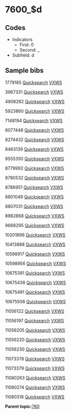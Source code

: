 # 7600\_$d

## Codes

-   Indicators
    -   First: 0
    -   Second: \_
-   Subfield: d

## Sample bibs

1779185 [Quicksearch](https://search.library.yale.edu/catalog/1779185) [VXWS](http://prodorbis.library.yale.edu:7014/vxws/GetHoldingsService?bibId=1779185)

3967331 [Quicksearch](https://search.library.yale.edu/catalog/3967331) [VXWS](http://prodorbis.library.yale.edu:7014/vxws/GetHoldingsService?bibId=3967331)

4908282 [Quicksearch](https://search.library.yale.edu/catalog/4908282) [VXWS](http://prodorbis.library.yale.edu:7014/vxws/GetHoldingsService?bibId=4908282)

5923860 [Quicksearch](https://search.library.yale.edu/catalog/5923860) [VXWS](http://prodorbis.library.yale.edu:7014/vxws/GetHoldingsService?bibId=5923860)

7148194 [Quicksearch](https://search.library.yale.edu/catalog/7148194) [VXWS](http://prodorbis.library.yale.edu:7014/vxws/GetHoldingsService?bibId=7148194)

8077448 [Quicksearch](https://search.library.yale.edu/catalog/8077448) [VXWS](http://prodorbis.library.yale.edu:7014/vxws/GetHoldingsService?bibId=8077448)

8274432 [Quicksearch](https://search.library.yale.edu/catalog/8274432) [VXWS](http://prodorbis.library.yale.edu:7014/vxws/GetHoldingsService?bibId=8274432)

8463139 [Quicksearch](https://search.library.yale.edu/catalog/8463139) [VXWS](http://prodorbis.library.yale.edu:7014/vxws/GetHoldingsService?bibId=8463139)

8555350 [Quicksearch](https://search.library.yale.edu/catalog/8555350) [VXWS](http://prodorbis.library.yale.edu:7014/vxws/GetHoldingsService?bibId=8555350)

8779992 [Quicksearch](https://search.library.yale.edu/catalog/8779992) [VXWS](http://prodorbis.library.yale.edu:7014/vxws/GetHoldingsService?bibId=8779992)

8780532 [Quicksearch](https://search.library.yale.edu/catalog/8780532) [VXWS](http://prodorbis.library.yale.edu:7014/vxws/GetHoldingsService?bibId=8780532)

8786951 [Quicksearch](https://search.library.yale.edu/catalog/8786951) [VXWS](http://prodorbis.library.yale.edu:7014/vxws/GetHoldingsService?bibId=8786951)

8801049 [Quicksearch](https://search.library.yale.edu/catalog/8801049) [VXWS](http://prodorbis.library.yale.edu:7014/vxws/GetHoldingsService?bibId=8801049)

8807031 [Quicksearch](https://search.library.yale.edu/catalog/8807031) [VXWS](http://prodorbis.library.yale.edu:7014/vxws/GetHoldingsService?bibId=8807031)

8982868 [Quicksearch](https://search.library.yale.edu/catalog/8982868) [VXWS](http://prodorbis.library.yale.edu:7014/vxws/GetHoldingsService?bibId=8982868)

9668295 [Quicksearch](https://search.library.yale.edu/catalog/9668295) [VXWS](http://prodorbis.library.yale.edu:7014/vxws/GetHoldingsService?bibId=9668295)

10201896 [Quicksearch](https://search.library.yale.edu/catalog/10201896) [VXWS](http://prodorbis.library.yale.edu:7014/vxws/GetHoldingsService?bibId=10201896)

10413888 [Quicksearch](https://search.library.yale.edu/catalog/10413888) [VXWS](http://prodorbis.library.yale.edu:7014/vxws/GetHoldingsService?bibId=10413888)

10598917 [Quicksearch](https://search.library.yale.edu/catalog/10598917) [VXWS](http://prodorbis.library.yale.edu:7014/vxws/GetHoldingsService?bibId=10598917)

10598956 [Quicksearch](https://search.library.yale.edu/catalog/10598956) [VXWS](http://prodorbis.library.yale.edu:7014/vxws/GetHoldingsService?bibId=10598956)

10675391 [Quicksearch](https://search.library.yale.edu/catalog/10675391) [VXWS](http://prodorbis.library.yale.edu:7014/vxws/GetHoldingsService?bibId=10675391)

10675438 [Quicksearch](https://search.library.yale.edu/catalog/10675438) [VXWS](http://prodorbis.library.yale.edu:7014/vxws/GetHoldingsService?bibId=10675438)

10675491 [Quicksearch](https://search.library.yale.edu/catalog/10675491) [VXWS](http://prodorbis.library.yale.edu:7014/vxws/GetHoldingsService?bibId=10675491)

10675506 [Quicksearch](https://search.library.yale.edu/catalog/10675506) [VXWS](http://prodorbis.library.yale.edu:7014/vxws/GetHoldingsService?bibId=10675506)

11056122 [Quicksearch](https://search.library.yale.edu/catalog/11056122) [VXWS](http://prodorbis.library.yale.edu:7014/vxws/GetHoldingsService?bibId=11056122)

11056197 [Quicksearch](https://search.library.yale.edu/catalog/11056197) [VXWS](http://prodorbis.library.yale.edu:7014/vxws/GetHoldingsService?bibId=11056197)

11056205 [Quicksearch](https://search.library.yale.edu/catalog/11056205) [VXWS](http://prodorbis.library.yale.edu:7014/vxws/GetHoldingsService?bibId=11056205)

11056220 [Quicksearch](https://search.library.yale.edu/catalog/11056220) [VXWS](http://prodorbis.library.yale.edu:7014/vxws/GetHoldingsService?bibId=11056220)

11056230 [Quicksearch](https://search.library.yale.edu/catalog/11056230) [VXWS](http://prodorbis.library.yale.edu:7014/vxws/GetHoldingsService?bibId=11056230)

11073378 [Quicksearch](https://search.library.yale.edu/catalog/11073378) [VXWS](http://prodorbis.library.yale.edu:7014/vxws/GetHoldingsService?bibId=11073378)

11073379 [Quicksearch](https://search.library.yale.edu/catalog/11073379) [VXWS](http://prodorbis.library.yale.edu:7014/vxws/GetHoldingsService?bibId=11073379)

11080263 [Quicksearch](https://search.library.yale.edu/catalog/11080263) [VXWS](http://prodorbis.library.yale.edu:7014/vxws/GetHoldingsService?bibId=11080263)

11080274 [Quicksearch](https://search.library.yale.edu/catalog/11080274) [VXWS](http://prodorbis.library.yale.edu:7014/vxws/GetHoldingsService?bibId=11080274)

11080318 [Quicksearch](https://search.library.yale.edu/catalog/11080318) [VXWS](http://prodorbis.library.yale.edu:7014/vxws/GetHoldingsService?bibId=11080318)

**Parent topic:**[760](../../tags/760/760.md)

